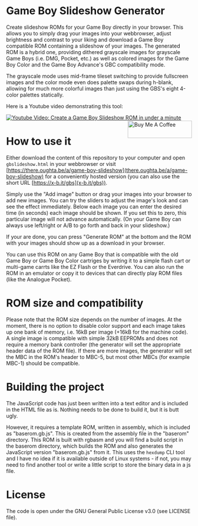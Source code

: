 # Game Boy Slideshow Generator

Create slideshow ROMs for your Game Boy directly in your browser. This allows you to simply drag your images into your webbrowser, adjust brightness and contrast to your liking and download a Game Boy compatible ROM containing a slideshow of your images. The generated ROM is a hybrid one, providing dithered grayscale images for grayscale Game Boys (i.e. DMG, Pocket, etc.) as well as colored images for the Game Boy Color and the Game Boy Advance's GBC compatibility mode.

The grayscale mode uses mid-frame tileset switching to provide fullscreen images and the color mode even does palette swaps during h-blank, allowing for much more colorful images than just using the GBS's eight 4-color palettes statically.

Here is a Youtube video demonstrating this tool:

[![Youtube Video: Create a Game Boy Slideshow ROM in under a minute](https://img.youtube.com/vi/s0pecEwJihE/0.jpg)](https://youtu.be/s0pecEwJihE)   <a href="https://www.buymeacoffee.com/there.oughta.be" target="_blank" style="display:inline-block;float:right"><img src="https://cdn.buymeacoffee.com/buttons/v2/default-blue.png" alt="Buy Me A Coffee" height="47" width="174" ></a>

# How to use it

Either download the content of this repository to your computer and open `gbslideshow.html` in your webbrowser or visit [https://there.oughta.be/a/game-boy-slideshow](there.oughta.be/a/game-boy-slideshow) for a conveniently hosted version (you can also use the short URL [https://x-b.it/gbs](x-b.it/gbs)).

Simply use the "Add image" button or drag your images into your browser to add new images. You can try the sliders to adjust the image's look and can see the effect immediately. Below each image you can enter the desired time (in seconds) each image should be shown. If you set this to zero, this particular image will not advance automatically. (On your Game Boy can always use left/right or A/B to go forth and back in your slideshow.)

If your are done, you can press "Generate ROM" at the bottom and the ROM with your images should show up as a download in your browser.

You can use this ROM on any Game Boy that is compatible with the old Game Boy or Game Boy Color cartriges by writing it to a simple flash cart or multi-game carrts like the EZ Flash or the Everdrive. You can also run the ROM in an emulator or copy it to devices that can directly play ROM files (like the Analogue Pocket).

# ROM size and compatibility

Please note that the ROM size depends on the number of images. At the moment, there is no option to disable color support and each image takes up one bank of memory, i.e. 16kB per image (+16kB for the machine code). A single image is compatible with simple 32kB EEPROMs and does not require a memory bank controller (the generator will set the appropriate header data of the ROM file). If there are more images, the generator will set the MBC in the ROM's header to MBC-5, but most other MBCs (for example MBC-1) should be compatible.

# Building the project

The JavaScript code has just been written into a text editor and is included in the HTML file as is. Nothing needs to be done to build it, but it is butt ugly.

However, it requires a template ROM, written in assembly, which is included as "baserom.gb.js". This is created from the assembly file in the "baserom" directory. This ROM is built with rgbasm and you will find a build script in the baserom directory, which builds the ROM and also generates the JavaScript version "baserom.gb.js" from it. This uses the `hexdump` CLI tool and I have no idea if it is available outside of Linux systems - if not, you may need to find another tool or write a little script to store the binary data in a js file.

# License

The code is open under the GNU General Public License v3.0 (see LICENSE file).

